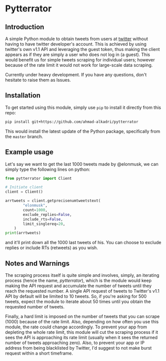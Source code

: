 # Pytterrator

## Introduction

A simple Python module to obtain tweets from users at
[twitter](https://twitter.com) without having to have
twitter developer's account. This is achieved by using
twitter's own v1.1 API and leveraging the guest token,
thus making the client appears as if they are simply
a user who does not log in (a guest). This would benefit us for
simple tweets scraping for individual users; however
because of the rate limit it would not work for
large-scale data scraping.

Currently under heavy development. If you have any
questions, don't hesitate to raise them as Issues.

## Installation

To get started using this module, simply use
`pip` to install it directly from this repo:

```bash
pip install git+https://github.com/ahmad-alkadri/pytterrator
```

This would install the latest update of the Python package,
specifically from the `master` branch.

## Example usage

Let's say we want to get the last 1000 tweets made by
@elonmusk, we can simply
type the following lines on python:

```python
from pytterrator import Client

# Initiate client
client = Client()

arrtweets = client.getprecisenumtweetstext(
        "elonmusk",
        count=1000,
        exclude_replies=False,
        include_rts=False,
        limit_singlereq=20,
    )
print(arrtweets)
```

and it'll print down all the 1000 last tweets of his.
You can choose to exclude replies or include RTs
(retweets) as you wish.

## Notes and Warnings

The scraping process itself is quite simple and involves,
simply, an iterating process (hence the name, *pytterrator*),
which is the module would keep making the API request and
accumulate the number of tweets until they reach the
requested number. A single API request of tweets
to Twitter's v1.1 API by default will be limited to 10 tweets.
So, if you're asking for 500 tweets, expect the module
to iterate about 50 times until you obtain the requested number
of tweets.

Finally, a hard limit is imposed on the number of tweets that
you can scrape (1000) because of the rate limit.
Also, depending on how often you use this module,
the rate could change accordingly. To prevent your app
from depleting the whole rate limit, this module
will cut the scraping process if it sees the API is
approaching its rate limit (usually when it sees
the returned number of tweets approaching zero). Also,
to prevent your app or IP address from being blacklisted
by Twitter, I'd suggest to not make burst request within
a short timeframe.
